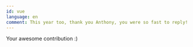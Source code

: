 ```yaml
---
id: vue
language: en
comment: This year too, thank you Anthony, you were so fast to reply!
---
```


Your awesome contribution :)
